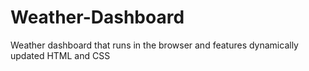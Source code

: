 # Weather-Dashboard
Weather dashboard that runs in the browser and features dynamically updated HTML and CSS
